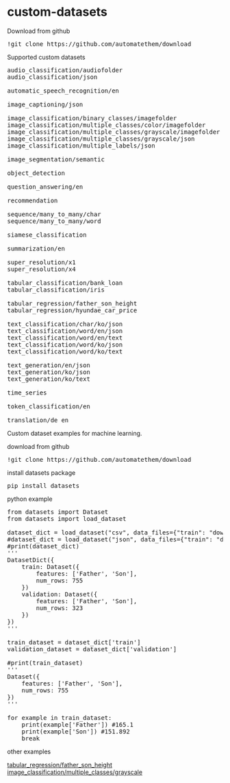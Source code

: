 # custom-datasets

Download from github
<pre>
!git clone https://github.com/automatethem/download
</pre>

Supported custom datasets

<pre>
audio_classification/audiofolder
audio_classification/json

automatic_speech_recognition/en

image_captioning/json

image_classification/binary_classes/imagefolder
image_classification/multiple_classes/color/imagefolder
image_classification/multiple_classes/grayscale/imagefolder
image_classification/multiple_classes/grayscale/json
image_classification/multiple_labels/json

image_segmentation/semantic

object_detection

question_answering/en

recommendation

sequence/many_to_many/char
sequence/many_to_many/word

siamese_classification

summarization/en

super_resolution/x1
super_resolution/x4

tabular_classification/bank_loan
tabular_classification/iris

tabular_regression/father_son_height
tabular_regression/hyundae_car_price

text_classification/char/ko/json
text_classification/word/en/json
text_classification/word/en/text
text_classification/word/ko/json
text_classification/word/ko/text

text_generation/en/json
text_generation/ko/json
text_generation/ko/text

time_series

token_classification/en

translation/de_en
</pre>

Custom dataset examples for machine learning.

download from github
<pre>
!git clone https://github.com/automatethem/download
</pre>

install datasets package
<pre>
pip install datasets
</pre>

python example
<pre>
from datasets import Dataset
from datasets import load_dataset

dataset_dict = load_dataset("csv", data_files={"train": "download/tabular_regression/father_son_height/train.csv", "validation": "download/tabular_regression/father_son_height/validation.csv"})
#dataset_dict = load_dataset("json", data_files={"train": "download/tabular_regression/father_son_height/train.json", "validation": "download/tabular_regression/father_son_height/validation.json"})
#print(dataset_dict)
'''
DatasetDict({
    train: Dataset({
        features: ['Father', 'Son'],
        num_rows: 755
    })
    validation: Dataset({
        features: ['Father', 'Son'],
        num_rows: 323
    })
})
'''

train_dataset = dataset_dict['train']
validation_dataset = dataset_dict['validation']

#print(train_dataset)
'''
Dataset({
    features: ['Father', 'Son'],
    num_rows: 755
})
'''

for example in train_dataset:
    print(example['Father']) #165.1
    print(example['Son']) #151.892
    break
</pre>

other examples

<a href="https://github.com/automatethem/download/tree/main/tabular_regression/father_son_height">tabular_regression/father_son_height</a><br>
<a href="https://github.com/automatethem/download/tree/main/image_classification/multiple_classes/grayscale">image_classification/multiple_classes/grayscale</a>


